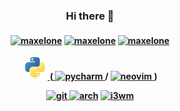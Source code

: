 <h3 align="center">Hi there 👋<h4 align="center">

<a href="https://www.hackerrank.com/maxelone" target="blank"><img align="center" src="https://raw.githubusercontent.com/rahuldkjain/github-profile-readme-generator/master/src/images/icons/Social/hackerrank.svg" alt="maxelone" height="30" width="40" /></a>
<a href="https://www.leetcode.com/maxelone" target="blank"><img align="center" src="https://raw.githubusercontent.com/rahuldkjain/github-profile-readme-generator/master/src/images/icons/Social/leet-code.svg" alt="maxelone" height="30" width="40" /></a>
<a href="https://www.codewars.com/users/mxln" target="blank"><img align="center" src="https://docs.codewars.com/logo.svg" alt="maxelone" height="40" width="40" /></a>
</p>
   
   <a href="https://www.python.org" target="_blank" rel="noreferrer"> <img src="https://raw.githubusercontent.com/devicons/devicon/master/icons/python/python-original.svg" alt="python" width="40" height="40"/> </a>
   (<a href="https://www.jetbrains.com/ru-ru/pycharm/" target="_blank" rel="noreferrer"> <img src="https://upload.wikimedia.org/wikipedia/commons/1/1d/PyCharm_Icon.svg" alt="pycharm" width="40" height="40"/> </a> / <a href="https://neovim.io/" target="_blank" rel="noreferrer"> <img src="https://upload.wikimedia.org/wikipedia/commons/3/3a/Neovim-mark.svg" alt="neovim" width="40" height="40"/> </a>)
   
   
  <a href="https://git-scm.com/" target="_blank" rel="noreferrer"> <img src="https://www.vectorlogo.zone/logos/git-scm/git-scm-icon.svg" alt="git" width="40" height="40"/> </a>
   <a href="https://archlinux.org/" target="_blank" rel="noreferrer"> <img src="https://upload.wikimedia.org/wikipedia/commons/a/a5/Archlinux-icon-crystal-64.svg" alt="arch" height="40" width="40" /></a>
   <a href="https://i3wm.org/" target="_blank" rel="noreferrer"><img src="https://upload.wikimedia.org/wikipedia/commons/2/27/I3_window_manager_logo.svg" alt="i3wm" height="40" width="40" /></a>
<!--
**ismxln/ismxln** is a ✨ _special_ ✨ repository because its `README.md` (this file) appears on your GitHub profile.

Here are some ideas to get you started:

- 🔭 I’m currently working on ...
- 🌱 I’m currently learning ...
- 👯 I’m looking to collaborate on ...
- 🤔 I’m looking for help with ...
- 💬 Ask me about ...
- 📫 How to reach me: ...
- 😄 Pronouns: ...
- ⚡ Fun fact: ...
-->
